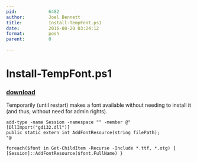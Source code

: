 ```yaml
---
pid:            6482
author:         Joel Bennett
title:          Install-TempFont.ps1
date:           2016-08-20 03:24:12
format:         posh
parent:         0

---
```


# Install-TempFont.ps1

### [download](//scripts/6482.ps1)

Temporarily (until restart) makes a font available without needing to install it (and thus, without need for admin rights).

```posh
add-type -name Session -namespace "" -member @"
[DllImport("gdi32.dll")]
public static extern int AddFontResource(string filePath);
"@

foreach($font in Get-ChildItem -Recurse -Include *.ttf, *.otg) { [Session]::AddFontResource($font.FullName) }
```
